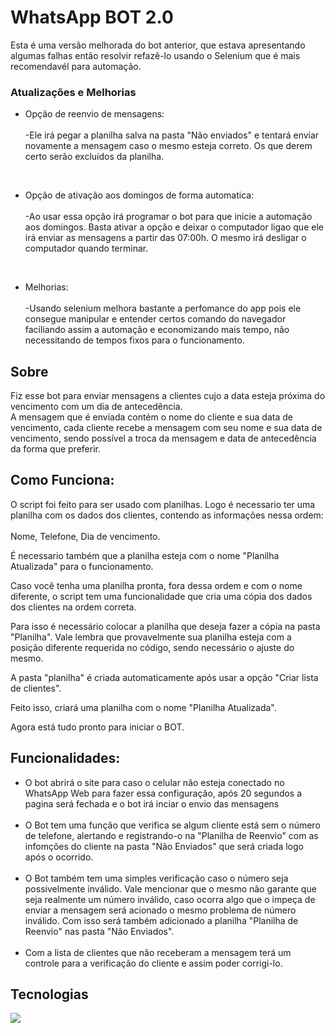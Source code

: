 <h1>WhatsApp BOT 2.0</h1> 
  Esta é uma versão melhorada do bot anterior, que estava apresentando algumas falhas então resolvir refazê-lo usando o Selenium que é mais recomendavél para automação.

### Atualizações e Melhorias
<ul>
  <li>Opção de reenvio de mensagens:</li>
    <br>-Ele irá pegar a planilha salva na pasta "Não enviados" e tentará enviar novamente a mensagem caso o mesmo esteja correto. Os que derem certo serão excluídos da planilha.

  <Br><li>Opção de ativação aos domingos de forma automatica:</li>
    <br>-Ao usar essa opção irá programar o bot para que inicie a automação aos domingos. Basta ativar a opção e deixar o computador ligao que ele irá enviar as mensagens a partir das 07:00h. O mesmo irá desligar o computador quando terminar.

<br><li>Melhorias:</li>
<br>-Usando selenium melhora bastante a perfomance do app pois ele consegue manipular e entender certos comando do navegador faciliando assim a automação e economizando mais tempo, não necessitando de tempos fixos para o funcionamento.
</ul>



<h2>Sobre</h2>
<p>Fiz esse bot para enviar mensagens a clientes cujo a data esteja próxima do vencimento com um dia de antecedência.<br>
A mensagem que é enviada contém o nome do cliente e sua data de vencimento, cada cliente recebe a mensagem com seu nome e sua data de vencimento, sendo possível a troca da mensagem e data de antecedência da forma que preferir.<br>

<h2>Como Funciona:</h2>
<p>O script foi feito para ser usado com planilhas. Logo é necessario ter uma planilha com os dados dos clientes, contendo as informações nessa ordem: <br> <br> Nome, Telefone, Dia de vencimento.<br>

É necessario também que a planilha esteja com o nome "Planilha Atualizada" para o funcionamento.<br> 

Caso você tenha uma planilha pronta, fora dessa ordem e com o nome diferente, o script tem uma funcionalidade que cria uma cópia dos dados dos clientes na ordem correta.<br>

Para isso é necessário colocar a planilha que deseja fazer a cópia na pasta "Planilha". Vale lembra que provavelmente sua planilha esteja com a posição diferente requerida no código, sendo necessário o ajuste do mesmo.<br> 

A pasta "planilha" é criada automaticamente após usar a opção "Criar lista de clientes".

Feito isso, criará uma planilha com o nome "Planilha Atualizada".<br> 

Agora está tudo pronto para iniciar o BOT.</p>

<h2>Funcionalidades:</h2>
<ul>
  <li> O bot abrirá o site para caso o celular não esteja conectado no WhatsApp Web para fazer essa configuração, após 20 segundos a pagina será fechada e o bot irá inciar o envio das mensagens </li><br>

  <li> O Bot tem uma função que verifica se algum cliente está sem o número de telefone, alertando e registrando-o na "Planilha de Reenvio" com as infomções do cliente na pasta "Não Enviados" que será criada logo após o ocorrido. </li><br>

  <li> O Bot também tem uma simples verificação caso o número seja possivelmente inválido. Vale mencionar que o mesmo não garante que seja realmente um número inválido,
  caso ocorra algo que o impeça de enviar a mensagem será acionado o mesmo problema de número inválido. Com isso será também adicionado a planilha "Planilha de Reenvio" nas pasta "Não Enviados". </li><br>

  <li> Com a lista de clientes que não receberam a mensagem terá um controle para a verificação do cliente e assim poder corrigi-lo.</li>
</ul>


<h2>Tecnologias</h2>
<div>
  <img src="https://img.shields.io/badge/python-3670A0?style=for-the-badge&logo=python&logoColor=ffdd54">
</div>
